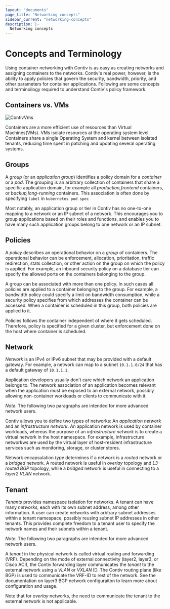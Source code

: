 ```yaml
---
layout: "documents"
page_title: "Networking concepts"
sidebar_current: "networking-concepts"
description: |-
  Networking concepts
---
```


# Concepts and Terminology

Using container networking with Contiv is as easy as creating networks
and assigning containers to the networks. Contiv's real power, however, is the ability to 
apply policies that govern the security, bandwidth, priority, and other parameters for container
applications. Following are some concepts and terminoilogy required to understand
Contiv's policy framework.

## Containers vs. VMs

![ContivVms](/assets/images/ContvsVM.png)

Containers are a more efficient use of resources than Virtual Machines(VMs). VMs isolate resources at the operating system level. Containers share a single Operating System and kernel between isolated tenants, reducing time spent in patching and updating several operating systems.

## Groups
A *group* (or an *application group*) identifies a policy domain for a *container*
or a *pod*.  The grouping is an arbitrary
collection of containers that share a specific application domain, for example
all *production,frontend* containers, or *backup,long-running* containers.
This association is often done by specifying `label` in `kubernetes pod spec` 

Most notably, an application group or tier in Contiv has no one-to-one mapping
to a network or an IP subnet of a network. This encourages you to group
applications based on their roles and functions, and enables you to have many such application
groups belong to one network or an IP subnet.

## Policies
A *policy* describes an operational behavior on a *group* of containers. The operational
behavior can be enforcement, allocation, prioritation, traffic redirection,
stats collection, or other action on the group on which the policy is applied. For
example, an inbound security policy on a database tier can specify the allowed ports
on the containers belonging to the group.

A group can be associated with more than one policy. In such cases all policies are
applied to a container belonging to the group. For example, a bandwidth policy
could specify a limit on bandwidth consumption, while a security policy specifies
from which addresses the container can be accessed. When a container is scheduled
in this group, both policies are applied to it.

Policies follows the container independent of where it gets scheduled. Therefore, policy
is specified for a given cluster, but enforcement done on the host where container is
scheduled.

## Network
*Network* is an IPv4 or IPv6 subnet that may be provided with a default gateway. For
example, a network can map to a subnet `10.1.1.0/24` that has a default gateway
of `10.1.1.1`.

Application developers usually don't care which network an application belongs to.
The network association of an application becomes relevant when the application
must be exposed to an external network, possibly allowing non-container workloads
or clients to communicate with it.

*Note*: The following two paragraphs are intended for more advanced network users.

Contiv allows you to define two types of networks: An *application network* and
an *infrastructure network*. An application network is used by container workloads,
whereas the purpose of an *infrastructure network* is to create a virtual network
in the host namespace. For example, infrastructure networkws are used by the virtual 
layer of host-resident infrastructure services such as monitoring, storage, or cluster stores.

Network encapsulation *type* determines if a network is a *routed* network or a *bridged*
network. A routed network is useful in *overlay* topology and *L3-routed BGP* topology,
while a *bridged* network is useful in connecting to a *layer2 VLAN* network.

## Tenant
*Tenants* provides namespace isolation for networks. A tenant can have many *networks*,
each with its own subnet address, among other information. A user can create
networks with arbtrary subnet addresses within a tenant namespace, possibly reusing
subnet IP addresses in other tenants. This provides complete freedom to a tenant
user to specify the network names and their subnets within a tenant.

*Note*: The following two paragraphs are intended for more advanced network users.

A *tenant* in the physical network is called virtual routing and forwarding (VRF).
Depending on the mode of external connectivity (layer2, layer3, or
Cisco ACI), the Contiv forwarding layer communicates the *tenant* to the external network
using a *VLAN* or *VXLAN* ID. The Contiv routing plane (like BGP) is
used to communicate the VRF-ID to rest of the network. See the documentation
on layer3 BGP network configuraiton to learn more about configuration and usage.

Note that for *overlay* networks, the need to communicate the tenant to the external network
is not applicable.
